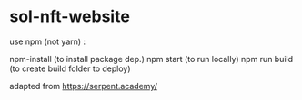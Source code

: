 # sol-nft-website

use npm (not yarn) :

npm-install  (to install package dep.)
npm start (to run locally)
npm run build (to create build folder to deploy)


adapted from https://serpent.academy/
